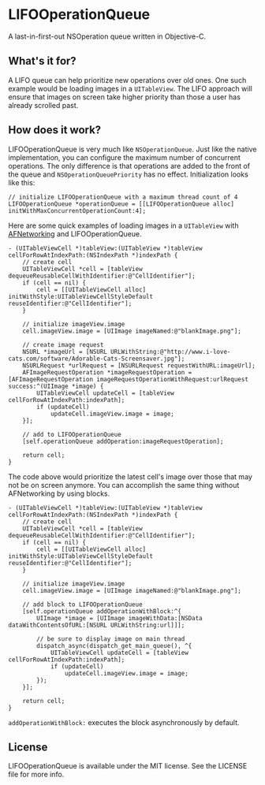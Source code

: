 LIFOOperationQueue
==================

A last-in-first-out NSOperation queue written in Objective-C.

What's it for?
-------------

A LIFO queue can help prioritize new operations over old ones. One such example would be loading images in a `UITableView`. The LIFO approach will ensure that images on screen take higher priority than those a user has already scrolled past.

How does it work?
-----------------

LIFOOperationQueue is very much like `NSOperationQueue`. Just like the native implementation, you can configure the maximum number of concurrent operations. The only difference is that operations are added to the front of the queue and `NSOperationQueuePriority` has no effect. Initialization looks like this:

    // initialize LIFOOperationQueue with a maximum thread count of 4
    LIFOOperationQueue *operationQueue = [[LIFOOperationQueue alloc] initWithMaxConcurrentOperationCount:4];

Here are some quick examples of loading images in a `UITableView` with [AFNetworking](https://www.google.com/url?sa=t&rct=j&q=&esrc=s&source=web&cd=1&cad=rja&ved=0CEcQFjAA&url=https%3A%2F%2Fgithub.com%2FAFNetworking%2FAFNetworking&ei=jTwxUNnPNY6NigLmuYHoAw&usg=AFQjCNE6c3SnPVzdrmQ1-UQ5mEf8Kl9JXg&sig2=WtTzATbO_YTH888N5ZEcAQ) and LIFOOperationQueue.

    - (UITableViewCell *)tableView:(UITableView *)tableView cellForRowAtIndexPath:(NSIndexPath *)indexPath {
        // create cell
        UITableViewCell *cell = [tableView dequeueReusableCellWithIdentifier:@"CellIdentifier"];
        if (cell == nil) {
            cell = [[UITableViewCell alloc] initWithStyle:UITableViewCellStyleDefault reuseIdentifier:@"CellIdentifier"];
        }
        
        // initialize imageView.image
        cell.imageView.image = [UIImage imageNamed:@"blankImage.png"];
        
        // create image request
        NSURL *imageUrl = [NSURL URLWithString:@"http://www.i-love-cats.com/software/Adorable-Cats-Screensaver.jpg"];
        NSURLRequest *urlRequest = [NSURLRequest requestWithURL:imageUrl];
        AFImageRequestOperation *imageRequestOperation = [AFImageRequestOperation imageRequestOperationWithRequest:urlRequest success:^(UIImage *image) {
            UITableViewCell updateCell = [tableView cellForRowAtIndexPath:indexPath];
            if (updateCell)
                updateCell.imageView.image = image;
        }];
        
        // add to LIFOOperationQueue
        [self.operationQueue addOperation:imageRequestOperation];
        
        return cell;
    }

The code above would prioritize the latest cell's image over those that may not be on screen anymore. You can accomplish the same thing without AFNetworking by using blocks.

    - (UITableViewCell *)tableView:(UITableView *)tableView cellForRowAtIndexPath:(NSIndexPath *)indexPath {
        // create cell
        UITableViewCell *cell = [tableView dequeueReusableCellWithIdentifier:@"CellIdentifier"];
        if (cell == nil) {
            cell = [[UITableViewCell alloc] initWithStyle:UITableViewCellStyleDefault reuseIdentifier:@"CellIdentifier"];
        }
        
        // initialize imageView.image
        cell.imageView.image = [UIImage imageNamed:@"blankImage.png"];
        
        // add block to LIFOOperationQueue
        [self.operationQueue addOperationWithBlock:^{
            UIImage *image = [UIImage imageWithData:[NSData dataWithContentsOfURL:[NSURL URLWithString:url]]];
            
            // be sure to display image on main thread
            dispatch_async(dispatch_get_main_queue(), ^{
                UITableViewCell updateCell = [tableView cellForRowAtIndexPath:indexPath];
                if (updateCell)
                    updateCell.imageView.image = image;
            });
        }];
        
        return cell;
    }

`addOperationWithBlock:` executes the block asynchronously by default.

License
-------
LIFOOperationQueue is available under the MIT license. See the LICENSE file for more info.
